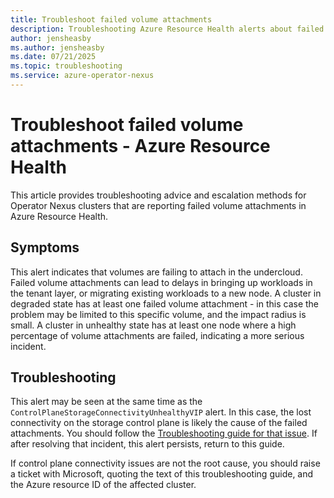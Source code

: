 ```yaml
---
title: Troubleshoot failed volume attachments
description: Troubleshooting Azure Resource Health alerts about failed volume attachments
author: jensheasby
ms.author: jensheasby
ms.date: 07/21/2025
ms.topic: troubleshooting
ms.service: azure-operator-nexus
---
```


# Troubleshoot failed volume attachments - Azure Resource Health

This article provides troubleshooting advice and escalation methods for Operator Nexus clusters that are
reporting failed volume attachments in Azure Resource Health.

## Symptoms

This alert indicates that volumes are failing to attach in the undercloud. Failed volume attachments can lead
to delays in bringing up workloads in the tenant layer, or migrating existing workloads to a new node. A
cluster in degraded state has at least one failed volume attachment - in this case the problem may be limited
to this specific volume, and the impact radius is small. A cluster in unhealthy state has at least one node
where a high percentage of volume attachments are failed, indicating a more serious incident.

## Troubleshooting

This alert may be seen at the same time as the `ControlPlaneStorageConnectivityUnhealthyVIP` alert. In this
case, the lost connectivity on the storage control plane is likely the cause of the failed attachments. You
should follow the [Troubleshooting guide for that issue]. If after resolving that incident, this alert persists,
return to this guide.

If control plane connectivity issues are not the root cause, you should raise a ticket with Microsoft, quoting the
text of this troubleshooting guide, and the Azure resource ID of the affected cluster.

[Troubleshooting guide for that issue]: ./troubleshoot-storage-control-plane-disconnected.md

